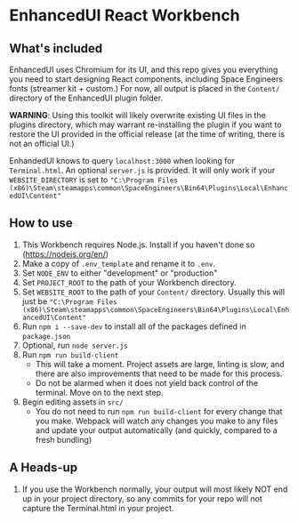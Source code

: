 # EnhancedUI React Workbench

## What's included

EnhancedUI uses Chromium for its UI, and this repo gives you everything you need to start designing React components, including Space Engineers fonts (streamer kit + custom.) For now, all output is placed in the `Content/` directory of the EnhancedUI plugin folder.

**WARNING**: Using this toolkit will likely overwrite existing UI files in the plugins directory, which may warrant re-installing the plugin if you want to restore the UI provided in the official release (at the time of writing, there is not an official UI.)

EnhandedUI knows to query `localhost:3000` when looking for `Terminal.html`. An optional `server.js` is provided. It will only work if your `WEBSITE_DIRECTORY` is set to `"C:\Program Files (x86)\Steam\steamapps\common\SpaceEngineers\Bin64\Plugins\Local\EnhancedUI\Content"`

## How to use

1. This Workbench requires Node.js. Install if you haven't done so (https://nodejs.org/en/)
1. Make a copy of `.env_template` and rename it to `.env`.
1. Set `NODE_ENV` to either "development" or "production"
1. Set `PROJECT_ROOT` to the path of your Workbench directory.
1. Set `WEBSITE_ROOT` to the path of your `Content/` directory. Usually this will just be `"C:\Program Files (x86)\Steam\steamapps\common\SpaceEngineers\Bin64\Plugins\Local\EnhancedUI\Content"`
1. Run `npm i --save-dev` to install all of the packages defined in `package.json`
1. Optional, run `node server.js`
1. Run `npm run build-client`
    * This will take a moment. Project assets are large, linting is slow, and there are also improvements that need to be made for this process.
    * Do not be alarmed when it does not yield back control of the terminal. Move on to the next step.
1. Begin editing assets in `src/`
    * You do not need to run `npm run build-client` for every change that you make. Webpack will watch any changes you make to any files and update your output automatically (and quickly, compared to a fresh bundling)

## A Heads-up

1. If you use the Workbench normally, your output will most likely NOT end up in your project directory, so any commits for your repo will not capture the Terminal.html in your project.